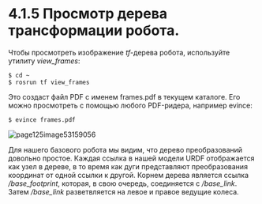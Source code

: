 # 4.1.5 Просмотр дерева трансформации робота.

Чтобы просмотреть изображение _tf_-дерева робота, используйте утилиту _view\_frames_:

```text
$ cd ~
$ rosrun tf view_frames
```

Это создаст файл PDF с именем frames.pdf в текущем каталоге. Его можно просмотреть с помощью любого PDF-ридера, например evince:

```text
$ evince frames.pdf
```

![page125image53159056](blob:https://app.gitbook.com/78c209b9-10e8-47b2-aec8-0479ca1bce30)

Для нашего базового робота мы видим, что дерево преобразований довольно простое. Каждая ссылка в нашей модели URDF отображается как узел в дереве, в то время как дуги представляют преобразования координат от одной ссылки к другой. Корнем дерева является ссылка _/base\_footprint_, которая, в свою очередь, соединяется с _/base\_link_. Затем _/base\_link_ разветвляется на левое и правое ведущие колеса.



